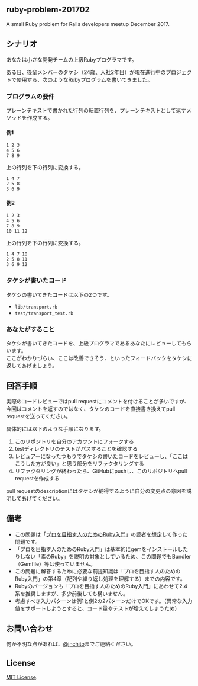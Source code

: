 ## ruby-problem-201702

A small Ruby problem for Rails developers meetup December 2017.

## シナリオ

あなたは小さな開発チームの上級Rubyプログラマです。

ある日、後輩メンバーのタケシ（24歳、入社2年目）が現在進行中のプロジェクトで使用する、次のようなRubyプログラムを書いてきました。

### プログラムの要件

プレーンテキストで書かれた行列の転置行列を、プレーンテキストとして返すメソッドを作成する。

#### 例1

```
1 2 3
4 5 6
7 8 9
```

上の行列を下の行列に変換する。

```
1 4 7
2 5 8
3 6 9
```

#### 例2

```
1 2 3
4 5 6
7 8 9
10 11 12
```

上の行列を下の行列に変換する。

```
1 4 7 10
2 5 8 11
3 6 9 12
```

### タケシが書いたコード

タケシの書いてきたコードは以下の2つです。

- `lib/transport.rb`
- `test/transport_test.rb`

### あなたがすること

タケシが書いてきたコードを、上級プログラマであるあなたにレビューしてもらいます。  
ここがわかりづらい、ここは改善できそう、といったフィードバックをタケシに返してあげましょう。

## 回答手順

実際のコードレビューではpull requestにコメントを付けることが多いですが、今回はコメントを返すのではなく、タケシのコードを直接書き換えてpull requestを送ってください。

具体的には以下のような手順になります。

1. このリポジトリを自分のアカウントにフォークする
1. testディレクトリのテストがパスすることを確認する
1. レビュアーになったつもりでタケシの書いたコードをレビューし、「ここはこうした方が良い」と思う部分をリファクタリングする
1. リファクタリングが終わったら、GitHubにpushし、このリポジトリへpull requestを作成する

pull requestのdescriptionにはタケシが納得するように自分の変更点の意図を説明してあげてください。

## 備考

- この問題は「[プロを目指す人のためのRuby入門](http://gihyo.jp/book/2017/978-4-7741-9397-7)」の読者を想定して作った問題です。
- 「プロを目指す人のためのRuby入門」は基本的にgemをインストールしたりしない「素のRuby」を説明の対象としているため、この問題でもBundler（Gemfile）等は使っていません。
- この問題に解答するために必要な前提知識は「プロを目指す人のためのRuby入門」の第4章（配列や繰り返し処理を理解する）までの内容です。
- Rubyのバージョンも「プロを目指す人のためのRuby入門」にあわせて2.4系を推奨しますが、多少前後しても構いません。
- 考慮すべき入力パターンは例1と例2の2パターンだけでOKです。（異常な入力値をサポートしようとすると、コード量やテストが増えてしまうため）

## お問い合わせ

何か不明な点があれば、[@jnchito](https://twitter.com/jnchito/)までご連絡ください。

## License

[MIT License](http://opensource.org/licenses/MIT).
